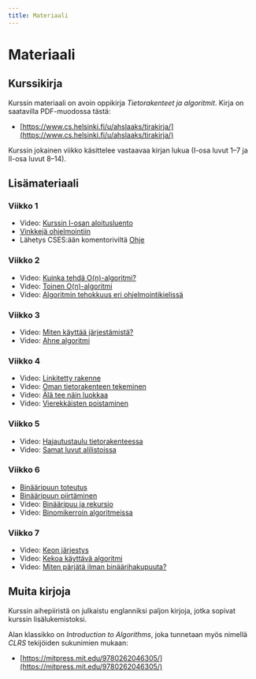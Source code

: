 ```yaml
---
title: Materiaali
---
```


# Materiaali

## Kurssikirja

Kurssin materiaali on avoin oppikirja _Tietorakenteet ja algoritmit_. Kirja on saatavilla PDF-muodossa tästä:

* [https://www.cs.helsinki.fi/u/ahslaaks/tirakirja/](https://www.cs.helsinki.fi/u/ahslaaks/tirakirja/)

Kurssin jokainen viikko käsittelee vastaavaa kirjan lukua (I-osa luvut 1–7 ja II-osa luvut 8–14).

## Lisämateriaali

### Viikko 1

* Video: [Kurssin I-osan aloitusluento](https://www2.helsinki.fi/fi/unitube/video/79d6e34b-d092-4895-8962-f9ebdc8878ee)
* [Vinkkejä ohjelmointiin](python-vinkit.html)
* Lähetys CSES:ään komentoriviltä [Ohje](https://github.com/csesfi/cses-cli/wiki/User-manual)

### Viikko 2

* Video: [Kuinka tehdä O(n)-algoritmi?](https://www.helsinki.fi/unitube/video/2e79c746-f540-4105-9359-52ca764b9463)
* Video: [Toinen O(n)-algoritmi](https://www.helsinki.fi/unitube/video/b37019b6-b43f-4e02-a3b3-1b9a1ed35aca)
* Video: [Algoritmin tehokkuus eri ohjelmointikielissä](https://www2.helsinki.fi/fi/unitube/video/85773952-ed9c-4426-8a4c-aa5e2d7861eb)

### Viikko 3

* Video: [Miten käyttää järjestämistä?](https://www.helsinki.fi/unitube/video/b8e4416b-add6-40e6-b5e1-9fa324744de4)
* Video: [Ahne algoritmi](https://www.helsinki.fi/unitube/video/c314c356-3c82-4ebe-9c5c-1e711010c432)

### Viikko 4

* Video: [Linkitetty rakenne](https://www.helsinki.fi/unitube/video/f8081858-8678-450c-8820-470328add978)
* Video: [Oman tietorakenteen tekeminen](https://www.helsinki.fi/unitube/video/aed1fa60-9e92-49dc-89fa-6e1d339535c7)
* Video: [Älä tee näin luokkaa](https://www.helsinki.fi/unitube/video/c37f67a7-22a3-49bf-befb-07ccda673d7b)
* Video: [Vierekkäisten poistaminen](https://www.helsinki.fi/unitube/video/2423c7ee-d08f-4e5f-b02e-ab2e8ff35cb8)

### Viikko 5

* Video: [Hajautustaulu tietorakenteessa](https://www.helsinki.fi/unitube/video/7c809b28-2220-43c2-bf53-8f96eef8c131)
* Video: [Samat luvut alilistoissa](https://www.helsinki.fi/unitube/video/7a552dc8-30d9-482a-a69e-f51017221ede)

### Viikko 6

* [Binääripuun toteutus](python-binaaripuu.html)
* [Binääripuun piirtäminen](python-puupiirto.html)
* Video: [Binääripuu ja rekursio](https://www.helsinki.fi/unitube/video/2a970451-d5dc-4341-8337-5cabbdf86e6c)
* Video: [Binomikerroin algoritmeissa](https://www.helsinki.fi/unitube/video/4e389a3b-ac06-4cb1-9512-430d440b5819)

### Viikko 7

* Video: [Keon järjestys](https://www.helsinki.fi/unitube/video/5fadb765-ca8d-4b41-914c-55dd006fd2f3)
* Video: [Kekoa käyttävä algoritmi](https://www.helsinki.fi/unitube/video/15c28307-c439-40f4-9e2c-e15aa4afb0b6)
* Video: [Miten pärjätä ilman binäärihakupuuta?](https://www.helsinki.fi/unitube/video/1c1a73b4-e1ef-47e4-b2ab-e21f841a84d2)

## Muita kirjoja

Kurssin aihepiiristä on julkaistu englanniksi paljon kirjoja, jotka sopivat kurssin lisälukemistoksi.

Alan klassikko on _Introduction to Algorithms_, joka tunnetaan myös nimellä _CLRS_ tekijöiden sukunimien mukaan:

* [https://mitpress.mit.edu/9780262046305/](https://mitpress.mit.edu/9780262046305/)

